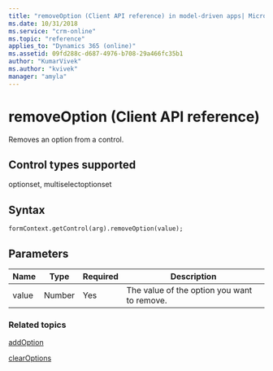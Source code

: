 ```yaml
---
title: "removeOption (Client API reference) in model-driven apps| MicrosoftDocs"
ms.date: 10/31/2018
ms.service: "crm-online"
ms.topic: "reference"
applies_to: "Dynamics 365 (online)"
ms.assetid: 09fd288c-d687-4976-b708-29a466fc35b1
author: "KumarVivek"
ms.author: "kvivek"
manager: "amyla"
---
```

# removeOption (Client API reference)



Removes an option from a control. 

## Control types supported

optionset, multiselectoptionset

## Syntax

`formContext.getControl(arg).removeOption(value);`

## Parameters

|Name | Type | Required | Description|
|--|--|--|--|
|value |Number |Yes|The value of the option you want to remove.|

### Related topics

[addOption](addOption.md)

[clearOptions](clearOptions.md)

 


